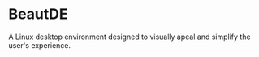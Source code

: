 # BeautDE
A Linux desktop environment designed to visually apeal and simplify the user's experience.
